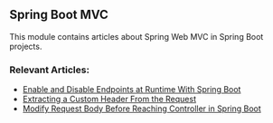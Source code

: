 ## Spring Boot MVC

This module contains articles about Spring Web MVC in Spring Boot projects.

### Relevant Articles:
- [Enable and Disable Endpoints at Runtime With Spring Boot](https://www.baeldung.com/spring-boot-enable-disable-endpoints-at-runtime)
- [Extracting a Custom Header From the Request](https://www.baeldung.com/spring-extract-custom-header-request)
- [Modify Request Body Before Reaching Controller in Spring Boot](https://www.baeldung.com/spring-boot-change-request-body-before-controller)
